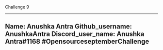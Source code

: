 Challenge 9

---
Name: Anushka Antra
Github_username: AnushkaAntra
Discord_user_name: Anushka Antra#1168
#OpensourceseptemberChallenge
---